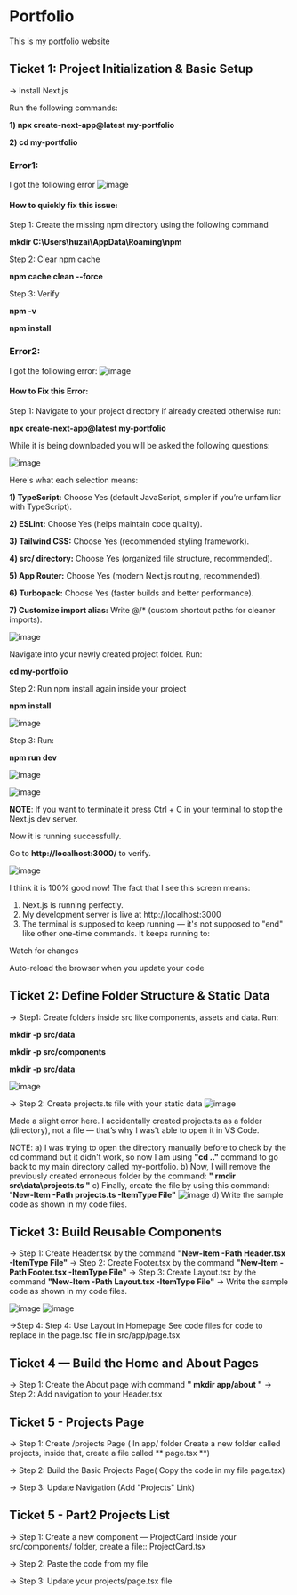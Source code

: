 # Portfolio
This is my portfolio website

## Ticket 1: Project Initialization & Basic Setup
-> Install Next.js

Run the following commands: 

**1) npx create-next-app@latest my-portfolio** 

**2) cd my-portfolio**

### Error1:

I got the following error 
![image](https://github.com/user-attachments/assets/e024d84f-e2c5-405b-a408-a9e5fb1bff0e)

#### How to quickly fix this issue:
Step 1: Create the missing npm directory using the following command

**mkdir C:\Users\huzai\AppData\Roaming\npm**

Step 2: Clear npm cache

**npm cache clean --force**

Step 3: Verify 

**npm -v**

**npm install**

### Error2:

I got the following error:
![image](https://github.com/user-attachments/assets/abda3de2-ec89-4c3b-a966-8b2d978b5252)

#### How to Fix this Error:
Step 1: Navigate to your project directory if already created otherwise run: 

**npx create-next-app@latest my-portfolio**

While it is being downloaded you will be asked the following questions: 

![image](https://github.com/user-attachments/assets/9a441136-d432-4211-ace7-fdcecc76d65c)

Here's what each selection means:

**1) TypeScript:** Choose Yes (default JavaScript, simpler if you’re unfamiliar with TypeScript).

**2) ESLint:** Choose Yes (helps maintain code quality).

**3) Tailwind CSS:** Choose Yes (recommended styling framework).

**4) src/ directory:** Choose Yes (organized file structure, recommended).

**5) App Router:** Choose Yes (modern Next.js routing, recommended).

**6) Turbopack:** Choose Yes (faster builds and better performance).

**7) Customize import alias:** Write @/* (custom shortcut paths for cleaner imports).

![image](https://github.com/user-attachments/assets/daa91455-369b-47bb-9045-1985b1e69cd4)

Navigate into your newly created project folder. Run:

**cd my-portfolio**

Step 2: Run npm install again inside your project

**npm install**

![image](https://github.com/user-attachments/assets/f2684c93-a030-4718-8e56-23e2957732ca)


Step 3: Run:

**npm run dev**

![image](https://github.com/user-attachments/assets/6228b561-bc26-4168-a865-760a8d8c5fe5)

![image](https://github.com/user-attachments/assets/68f11eda-4530-4300-a5aa-f6c640a09d17)

**NOTE**: If you want to terminate it press Ctrl + C in your terminal to stop the Next.js dev server.

Now it is running successfully. 

Go to **http://localhost:3000/** to verify. 

![image](https://github.com/user-attachments/assets/0935e3c7-8114-478d-8163-403456b032f8)

I think it is 100% good now!
The fact that I see this screen means:

1) Next.js is running perfectly.
2) My development server is live at http://localhost:3000
3) The terminal is supposed to keep running — it's not supposed to "end" like other one-time commands. It keeps running to:

Watch for changes

Auto-reload the browser when you update your code

## Ticket 2: Define Folder Structure & Static Data

-> Step1: Create folders inside src like components, assets and data. Run:

**mkdir -p src/data**

**mkdir -p src/components**

**mkdir -p src/data**

![image](https://github.com/user-attachments/assets/6f355ceb-13c0-4e6b-9f30-543300ba31dd)


->  Step 2: Create projects.ts file with your static data
![image](https://github.com/user-attachments/assets/4cdab61c-31a0-4299-8534-a2fd5893749c)

Made a slight error here. I accidentally created projects.ts as a folder (directory), not a file — that’s why I was't able to open it in VS Code.

NOTE: 
a) I was trying to open the directory manually before to check by the cd command but it didn't work, so now I am using **"cd .."** command to go back to my main directory called my-portfolio.
b) Now, I will remove the previously created erroneous folder by the command: **" rmdir src\data\projects.ts "** 
c) Finally, create the file by using this command: "**New-Item -Path projects.ts -ItemType File"**
![image](https://github.com/user-attachments/assets/7bda28d4-ddc0-4605-b19a-ac59e980e5f1)
d) Write the sample code as shown in my code files. 

## Ticket 3: Build Reusable Components

-> Step 1: Create Header.tsx by the command **"New-Item -Path Header.tsx -ItemType File"**
-> Step 2: Create Footer.tsx by the command **"New-Item -Path Footer.tsx -ItemType File"** 
-> Step 3: Create Layout.tsx by the command **"New-Item -Path Layout.tsx -ItemType File"**
-> Write the sample code as shown in my code files.

![image](https://github.com/user-attachments/assets/57b9ff5c-2ec6-4a45-a980-bec77fad2861)
![image](https://github.com/user-attachments/assets/71994c10-4011-430d-bdf6-2311c46de62e)

->Step 4: Step 4: Use Layout in Homepage
See code files for code to replace in the page.tsc file in src/app/page.tsx

## Ticket 4 — Build the Home and About Pages
->  Step 1: Create the About page with command **" mkdir app/about "**
-> Step 2: Add navigation to your Header.tsx

## Ticket 5 - Projects Page
-> Step 1: Create /projects Page ( In app/ folder Create a new folder called projects, inside that, create a file called ** page.tsx **)

-> Step 2: Build the Basic Projects Page( Copy the code in my file page.tsx) 

-> Step 3: Update Navigation (Add "Projects" Link)

## Ticket 5 - Part2 Projects List

-> Step 1: Create a new component — ProjectCard
Inside your src/components/ folder, create a file::
ProjectCard.tsx

-> Step 2: Paste the code from my file

-> Step 3: Update your projects/page.tsx file

